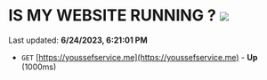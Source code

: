 # IS MY WEBSITE RUNNING ? [![](https://img.shields.io/static/v1?label=Sponsor&message=%E2%9D%A4&logo=GitHub&color=%23fe8e86)](https://github.com/sponsors/<username>)

Last updated: **6/24/2023, 6:21:01 PM**

- `GET` [https://youssefservice.me](https://youssefservice.me) - **Up** (1000ms)
